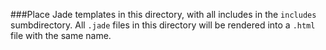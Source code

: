 ###Place Jade templates in this directory, with all includes in the `includes` sumbdirectory. All `.jade` files in this directory will be rendered into a `.html` file with the same name.
